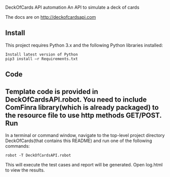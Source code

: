 DeckOfCards API automation
An API to simulate a deck of cards

The docs are on http://deckofcardsapi.com

Install
-------
This project requires Python 3.x and the following Python libraries installed:
```
Install latest version of Python
pip3 install –r Requirements.txt
```
Code
-----
Template code is provided in DeckOfCardsAPI.robot. You need to include ComFinra library(which is already packaged) to the resource file to use http methods GET/POST. 
Run
-----
In a terminal or command window, navigate to the top-level project directory DeckOfCards(that contains this README) and run one of the following commands:
```
robot -T DeckOfCardsAPI.robot 
```
This will execute the test cases and report will be generated.
Open log.html to view the results.



